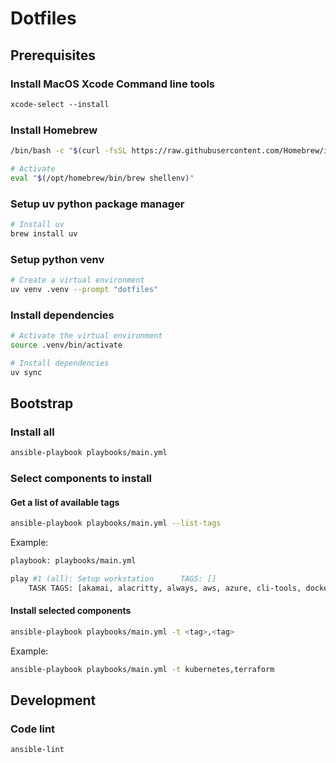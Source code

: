 # Dotfiles

## Prerequisites

### Install MacOS Xcode Command line tools

```bash
xcode-select --install
```

### Install Homebrew

```bash
/bin/bash -c "$(curl -fsSL https://raw.githubusercontent.com/Homebrew/install/HEAD/install.sh)"

# Activate
eval "$(/opt/homebrew/bin/brew shellenv)"
```

### Setup uv python package manager

```bash
# Install uv
brew install uv
```

### Setup python venv

```bash
# Create a virtual environment
uv venv .venv --prompt "dotfiles"
```

### Install dependencies

```bash
# Activate the virtual environment
source .venv/bin/activate
```

```bash
# Install dependencies
uv sync
```

## Bootstrap

### Install all

```bash
ansible-playbook playbooks/main.yml
```

### Select components to install

#### Get a list of available tags

```bash
ansible-playbook playbooks/main.yml --list-tags
```

Example:

```bash
playbook: playbooks/main.yml

play #1 (all): Setup workstation      TAGS: []
    TASK TAGS: [akamai, alacritty, always, aws, azure, cli-tools, docker, fonts, gcloud, ghostty, git, gpg, homebrew-update, iterm2, javascript, kubernetes, nvim, python, rust, ssh, terraform, vim, zsh]
```

#### Install selected components

```bash
ansible-playbook playbooks/main.yml -t <tag>,<tag>
```

Example:

```bash
ansible-playbook playbooks/main.yml -t kubernetes,terraform
```

## Development

### Code lint

```bash
ansible-lint
```
